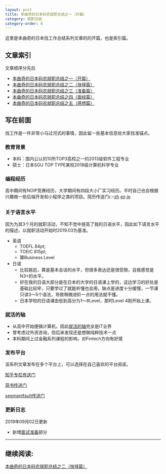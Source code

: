 ```yaml
---
layout: post
title: 本曲奇的日本码农就职总结之一（开篇）
category: 就职总结
category-order: 0
--- 
```



这里是本曲奇的日本找工作总结系列文章的的开篇，也是索引篇。



## 文章索引

文章顺序分先后

* [本曲奇的日本码农就职总结之一（开篇）](https://vinci7.github.io/article/jobhunting-0)
* [本曲奇的日本码农就职总结之二（抉择篇）](https://vinci7.github.io/article/jobhunting-1)
* [本曲奇的日本码农就职总结之三（准备篇）](https://vinci7.github.io/article/jobhunting-2)
* [本曲奇的日本码农就职总结之四（面经篇）](https://vinci7.github.io/article/jobhunting-3)
* [本曲奇的日本码农就职总结之五（感想篇）](https://vinci7.github.io/article/jobhunting-4)


## 写在前面

找工作是一件非常小马过河式的事情，因此留一些基本信息给大家找准锚点。

### 教育背景

* 本科：国内公认的10所TOP3高校之一的2013级软件工程专业
* 硕士：日本SGU TOP TYPE某校2018级计算机科学专业

### 编程经历

高中期间有NOIP竞赛经历，大学期间有四段大小厂实习经历。平时自己也会根据兴趣做一些后端开发和小程序之类的项目。简历传送门👉[zh](https://github.com/vinci7/Deedy-Resume-for-Japanese/blob/master/docs/resume-cn.pdf) [en](https://github.com/vinci7/Deedy-Resume-for-Japanese/blob/master/docs/resume.pdf) [jp](https://github.com/vinci7/Deedy-Resume-for-Japanese/blob/master/docs/resume-jp.pdf)

### 关于语言水平

因为为其3个月的就职活动，不知不觉中提高了我的日语水平，因此如下语言水平的描述，以就职活动开始时2019.03为基准。

* 英语
    * TOEFL 84pt; 
    * TOEIC 815pt; 
    * 算Business Level
* 日语
    * 比较尴尬，算是基本会话的水平，但很多表达还是很受限，自我感觉是N3+的水平。
    * 好在我的日语大部分是在日本的大学的日语课上学的，这边学习的好处是基础比较牢，只要学过了就能听懂也会用，缺点是进度十分缓慢，一节课只讲3～5个语法，导致稍微进阶一点的用法就不懂。
    * 日本学校的日语课由低到高分为1～8Level，那时Level 4刚开始上课。

### 就活的轴

* 从高中开始便搞计算机，因此[就活的轴](https://en-courage.net/column/1411)完全是IT业界
* 曾考虑过外资咨询，但后来发现还是想做纯粹技术一点
* 本科期间上过金融系列课程的影响，对Fintech方向有好感


### 发布平台

该系列文章发布在多个平台上，可以选择在自己喜欢的平台阅读。

[知乎专栏传送门](https://zhuanlan.zhihu.com/c_1138411370197536768)

[简书传送门](https://www.jianshu.com/p/5dc87dbf4f61)

[segmentfault传送门](https://segmentfault.com/a/1190000020030220)


### 更新日志

2019年09月02日更新

* 新增[面试准备](http://vinci7.github.io/article/jobhunting-2#面试准备)部分

-------

## 继续阅读:  

[本曲奇的日本码农就职总结之二（抉择篇）](https://vinci7.github.io/article/jobhunting-1)

